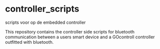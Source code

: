 # controller_scripts
scripts voor op de embedded controller

This repository contains the controller side scripts for bluetooth communication between a users smart device and a GOcontroll controller outfitted with bluetooth.
